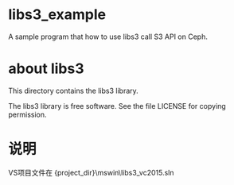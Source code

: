 # libs3_example
A sample program that how to use libs3 call S3 API on Ceph.

# about libs3
This directory contains the libs3 library.

The libs3 library is free software.  See the file LICENSE for copying
permission.

# 说明
VS项目文件在 {project_dir}\mswin\libs3_vc2015.sln
